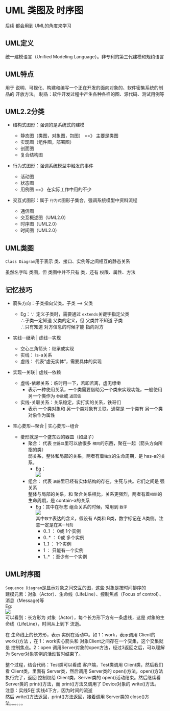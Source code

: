 # UML 类图及 时序图
后续 都会用到 UML的角度来学习

## UML定义
统一建模语言（Unified Modeling Language）。非专利的第三代建模和规约语言

## UML特点
用于 说明、可视化、构建和编写一个正在开发的面向对象的、软件密集系统的制品的 开放方法。
制品：软件开发过程中产生各种各样的图、源代码、测试用例等

## UML2.2分类
+ 结构式图形：强调的是系统式的建模
  + 静态图（类图，对象图，包图） ==》 主要是类图
  + 实现图（组件图，部署图）
  + 剖面图
  + 复合结构图
    
+ 行为式图形：强调系统模型中触发的事件
  + 活动图
  + 状态图
  + 用例图 ==》 在实际工作中用的不少
  
+ 交互式图形：属于 `行为式`图形子集合，强调系统模型中资料流程
  + 通信图
  + 交互概述图（UML2.0）
  + 时序图（UML2.0）
  + 时间图（UML2.0）
  
## UML类图
`Class Diagram`用于表示 类、接口、实例等之间相互的静态关系

虽然名字叫 类图，但 类图中并不只有 类，还有 权限、属性、方法

## 记忆技巧
+ 箭头方向：子类指向父类。子类 --> 父类
  + Eg：∵ 定义子类时，需要通过 `extends`关键字指定父类   
  ∴子类一定知道 父类的定义，但 父类并不知道 子类  
  ∴只有知道 对方信息的时候才能 指向对方

+ 实线--继承 | 虚线--实现
  + 空心三角箭头：继承或实现
  + 实线： is-a关系
  + 虚线： 代表“虚无实体”，需要具体的实现

+ 实现--关联 | 虚线--依赖
  + 虚线-依赖关系：临时用一下，若即若离，虚无缥缈
    + 表示一种使用关系，一个类需要借助另一个类来实现功能，一般使用另一个类作为 `参数`或 `返回值`
  + 实线-关联关系：关系稳定，实打实的关系，铁哥们
    + 表示 一个类对象和 另一个类对象有关联。通常是 一个类有 另一个类对象作为属性
    
+ 空心菱形--聚合 | 实心菱形--组合
  + 菱形就是一个盛东西的器皿（如盘子）
    + 聚合： 代表 `空器皿`里可以放很多 `相同`的东西，聚在一起（箭头方向所指的类）  
    弱关系，整体和局部的关系，两者有着`独立`的生命周期，是 has-a的关系。
      + Eg： <br/>![](http://127.0.0.1:8001/ch1/one/hollow_diamond_polymerization.jpg)
    + 组合： 代表 `满器`里已经有实体结构的存在，生死与共。它们之间是 强关系  
    整体与局部的关系，和 聚合关系相比，关系更强烈，两者有着`相同`的生命周期，是 contain-a的关系
      + Eg：其中在标志 组合关系的时候，常用到 `数字`  
      ![](http://127.0.0.1:8001/ch1/one/solid_diamond_combination.jpg)  
      其中`数字`表达的含义，假设有 A类和 B类，数字标记在 A类侧。注意一定是在`某一时刻`
        + 0..1 ： 0或 1个实例
        + 0..* ： 0或 多个实例
        + 1..1 ： 1个实例
        + 1 ： 只能有一个实例
        + 1..* ：至少有一个实例
      
## UML时序图
`Sequence Diagram`是显示对象之间交互的图，这些 对象是按时间排序的  
建模元素：对象（Actor）、生命线（LifeLine）、控制焦点（Focus of control）、消息（Message)等  
Eg:  
![](http://127.0.0.1:8001/ch1/one/uml_sequence_diagram_eg.jpg)  
可以看到：长方形为 对象（Actor），每个长方形下方有一条虚线，这是 对象的生命线（LifeLine），时间从上到下
流逝。  

在 生命线上的长方形，表示 实例在活动中。如 1：work，表示调用 Client的 work()方法 ，在 1：work实心箭头和
对象Client之间存在一个交集，这个交集就是 控制焦点。2：open 调用Server对象的open方法，经过3返回之后，可以理解
为 Server对象实例的活动暂时结束了。  

整个过程，结合代码：Test类可以看成 客户端，Test类调用 Client类，然后我们看 Client类，里面有 Server类，然后调用
Server类的 open()方法，open()方法执行完了，返回 控制权给 Client类，Server类的 open()活动结束。然后继续看 Server类的
print()方法，而 print()方法又调用了 Device对象的 write()方法。  
注意：实线5在 实线4下方，因为时间的流逝  
然后 write()方法返回，print()方法返回，接着调用 Server类的 close()方法。。。。。。












































